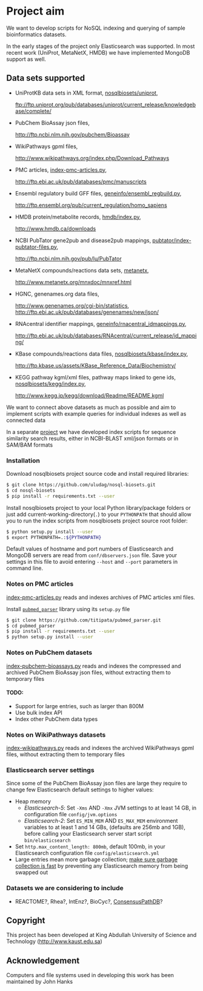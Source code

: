 # Project aim 

We want to develop scripts for NoSQL indexing and querying of sample
bioinformatics datasets.

In the early stages of the project only Elasticsearch was supported.
In most recent work (UniProt, MetaNetX, HMDB) we have implemented MongoDB
support as well.

## Data sets supported

* UniProtKB data sets in XML format,
  [nosqlbiosets/uniprot](nosqlbiosets/uniprot),
  
  ftp://ftp.uniprot.org/pub/databases/uniprot/current_release/knowledgebase/complete/
  
* PubChem BioAssay json files,

  http://ftp.ncbi.nlm.nih.gov/pubchem/Bioassay

* WikiPathways gpml files,

  http://www.wikipathways.org/index.php/Download_Pathways

* PMC articles,
  [index-pmc-articles.py](index-pmc-articles.py),
  
  http://ftp.ebi.ac.uk/pub/databases/pmc/manuscripts

* Ensembl regulatory build GFF files,
  [geneinfo/ensembl_regbuild.py]([geneinfo/ensembl_regbuild.py),
  
  http://ftp.ensembl.org/pub/current_regulation/homo_sapiens

* HMDB protein/metabolite records,
  [hmdb/index.py](hmdb/index.py),
  
  http://www.hmdb.ca/downloads

* NCBI PubTator gene2pub and disease2pub mappings,
  [pubtator/index-pubtator-files.py](pubtator/index-pubtator-files.py),
  
  http://ftp.ncbi.nlm.nih.gov/pub/lu/PubTator

* MetaNetX compounds/reactions data sets,
  [metanetx](metanetx),
  
  http://www.metanetx.org/mnxdoc/mnxref.html

* HGNC, genenames.org data files,

  http://www.genenames.org/cgi-bin/statistics, http://ftp.ebi.ac.uk/pub/databases/genenames/new/json/

* RNAcentral identifier mappings,
  [geneinfo/rnacentral_idmappings.py](geneinfo/rnacentral_idmappings.py),
  
  http://ftp.ebi.ac.uk/pub/databases/RNAcentral/current_release/id_mapping/

* KBase compounds/reactions data files,
  [nosqlbiosets/kbase/index.py](nosqlbiosets/kbase/index.py),
  
  http://ftp.kbase.us/assets/KBase_Reference_Data/Biochemistry/

* KEGG pathway kgml/xml files, pathway maps linked to gene ids,
  [nosqlbiosets/kegg/index.py](nosqlbiosets/kegg/index.py),
  
  http://www.kegg.jp/kegg/download/Readme/README.kgml

We want to connect above datasets as much as possible
and aim to implement scripts with example queries for individual indexes
as well as connected data

In a separate [project](https://github.com/uludag/hspsdb-indexer)
we have developed index scripts for sequence
similarity search results, either in NCBI-BLAST xml/json formats
or in SAM/BAM formats

### Installation

Download nosqlbiosets project source code and install required libraries:
```bash
$ git clone https://github.com/uludag/nosql-biosets.git
$ cd nosql-biosets
$ pip install -r requirements.txt --user
```

Install nosqlbiosets project to your local Python library/package folders or
just add current-working-directory(`.`) to your `PYTHONPATH` that should allow
you to run the index scripts from nosqlbiosets project source root folder:
```bash
$ python setup.py install --user
$ export PYTHONPATH=.:${PYTHONPATH}
```

Default values of hostname and port numbers of Elasticsearch and MongoDB servers
are read from `conf/dbservers.json` file. Save your settings in this file
to avoid entering `--host` and `--port` parameters in command line.

### Notes on PMC articles

[index-pmc-articles.py]() reads and indexes archives
of PMC articles xml files.

Install [`pubmed_parser`](https://github.com/titipata/pubmed_parser/)
 library using its `setup.py` file
```bash
$ git clone https://github.com/titipata/pubmed_parser.git
$ cd pubmed_parser
$ pip install -r requirements.txt --user
$ python setup.py install --user
```

### Notes on PubChem datasets

[index-pubchem-bioassays.py]() reads and indexes
the compressed and archived PubChem BioAssay json files,
without extracting them to temporary files

#### TODO:
* Support for large entries, such as larger than 800M
* Use bulk index API
* Index other PubChem data types

### Notes on WikiPathways datasets

[index-wikipathways.py](index-wikipathways.py) reads and indexes
the archived WikiPathways gpml files,
without extracting them to temporary files

### Elasticsearch server settings
Since some of the PubChem BioAssay json files are large they require to change
few Elasticsearch default settings to higher values:

* Heap memory
    * _Elasticsearch-5_: Set `-Xms` AND `-Xmx` JVM settings to at least 14 GB,
    in configuration file `config/jvm.options`
    * _Elasticsearch-2_: Set `ES_MIN_MEM` AND `ES_MAX_MEM` environment variables
     to at least 1 and 14 GBs,
     (defaults are 256mb and 1GB), before calling your Elasticsearch server
    start script `bin/elasticsearch`
* Set `http.max_content_length: 800mb`, default 100mb,
  in your Elasticsearch configuration file `config/elasticsearch.yml`
* Large entries mean more garbage collection;
  [make sure garbage collection is fast](
https://www.elastic.co/guide/en/elasticsearch/reference/current/setup-configuration-memory.html) 
  by preventing any Elasticsearch memory from being swapped out 

### Datasets we are considering to include
* REACTOME?, Rhea?, IntEnz?, BioCyc?, [ConsensusPathDB](http://cpdb.molgen.mpg.de/)?

## Copyright
This project has been developed
at King Abdullah University of Science and Technology (http://www.kaust.edu.sa)

## Acknowledgement
Computers and file systems used in developing this work has been maintained by John Hanks
